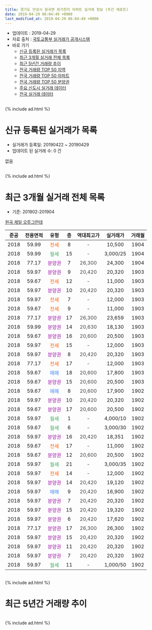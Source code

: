 ```yaml
---
title: 경기도 안성시 원곡면 외가천리 아파트 실거래 정보 (주간 레포트)
date: 2019-04-29 06:04:49 +0900
last_modified_at: 2019-04-29 06:04:49 +0900
---
```


* 업데이트 : 2019-04-29
* 자료 출처 : [국토교통부 실거래가 공개시스템](http://rt.molit.go.kr)
* 바로 가기
    * [신규 등록된 실거래가 목록](#신규-등록된-실거래가-목록)
    * [최근 3개월 실거래 전체 목록](#최근-3개월-실거래-전체-목록)
    * [최근 5년간 거래량 추이](#최근-5년간-거래량-추이)
    * [전국 거래량 TOP 50 지역](https://inasie.github.io/apt-trade-info/최근-3개월-전국에서-가장-거래가-많이-발생한-지역)
    * [전국 거래량 TOP 50 아파트](https://inasie.github.io/apt-trade-info/최근-3개월-전국에서-가장-거래가-많이-발생한-아파트)
    * [전국 거래량 TOP 50 분양권](https://inasie.github.io/apt-trade-info/최근-3개월-전국에서-가장-거래가-많이-발생한-분양권)
    * [주요 신도시 실거래 데이터](https://inasie.github.io/apt-trade-info/주요-신도시)
    * [전국 실거래 데이터](https://inasie.github.io/apt-trade-info/전국)
<br>
{% include ad.html %}
<br>

# 신규 등록된 실거래가 목록
* 실거래가 등록일: 20190422 ~ 20190429
* 업데이트 된 실거래 수: 0 건

없음

<br>
{% include ad.html %}
<br>

# 최근 3개월 실거래 전체 목록
* 기준: 201902-201904


[원곡 제일 오투그란데](https://search.naver.com/search.naver?query=%EA%B2%BD%EA%B8%B0%EB%8F%84+%EC%95%88%EC%84%B1%EC%8B%9C+%EC%9B%90%EA%B3%A1%EB%A9%B4+%EC%99%B8%EA%B0%80%EC%B2%9C%EB%A6%AC+%EC%9B%90%EA%B3%A1+%EC%A0%9C%EC%9D%BC+%EC%98%A4%ED%88%AC%EA%B7%B8%EB%9E%80%EB%8D%B0)

|준공|전용면적|유형|층|역대최고가|실거래가|거래월|
|:---:|:---:|:---:|:---:|:---:|:---:|:---:|
|2018|59.99|<span style="color:#ff5a00">전세</span>|8|<span style="color:#444444">-</span>|10,500|1904|
|2018|59.99|<span style="color:#34a853">월세</span>|15|<span style="color:#444444">-</span>|3,000/25|1904|
|2018|77.17|<span style="color:#9C11A5">분양권</span>|7|<span style="color:#444444">26,300</span>|24,300|1904|
|2018|59.97|<span style="color:#9C11A5">분양권</span>|9|<span style="color:#444444">20,420</span>|20,320|1903|
|2018|59.67|<span style="color:#ff5a00">전세</span>|12|<span style="color:#444444">-</span>|11,000|1903|
|2018|59.97|<span style="color:#9C11A5">분양권</span>|10|<span style="color:#444444">20,420</span>|20,320|1903|
|2018|59.97|<span style="color:#ff5a00">전세</span>|7|<span style="color:#444444">-</span>|12,000|1903|
|2018|59.67|<span style="color:#ff5a00">전세</span>|9|<span style="color:#444444">-</span>|11,000|1903|
|2018|77.17|<span style="color:#9C11A5">분양권</span>|17|<span style="color:#444444">26,300</span>|23,659|1903|
|2018|59.99|<span style="color:#9C11A5">분양권</span>|14|<span style="color:#444444">20,630</span>|18,130|1903|
|2018|59.67|<span style="color:#9C11A5">분양권</span>|16|<span style="color:#444444">20,600</span>|20,500|1903|
|2018|59.97|<span style="color:#ff5a00">전세</span>|15|<span style="color:#444444">-</span>|12,000|1903|
|2018|59.97|<span style="color:#9C11A5">분양권</span>|8|<span style="color:#444444">20,420</span>|20,320|1903|
|2018|77.17|<span style="color:#ff5a00">전세</span>|17|<span style="color:#444444">-</span>|12,000|1903|
|2018|59.67|<span style="color:#4285f3">매매</span>|18|<span style="color:#444444">20,600</span>|17,800|1903|
|2018|59.67|<span style="color:#9C11A5">분양권</span>|15|<span style="color:#444444">20,600</span>|20,500|1903|
|2018|59.67|<span style="color:#4285f3">매매</span>|8|<span style="color:#444444">20,600</span>|17,900|1902|
|2018|59.97|<span style="color:#9C11A5">분양권</span>|10|<span style="color:#444444">20,420</span>|20,320|1902|
|2018|59.67|<span style="color:#9C11A5">분양권</span>|17|<span style="color:#444444">20,600</span>|20,500|1902|
|2018|59.97|<span style="color:#34a853">월세</span>|1|<span style="color:#444444">-</span>|4,000/10|1902|
|2018|59.67|<span style="color:#34a853">월세</span>|6|<span style="color:#444444">-</span>|3,000/30|1902|
|2018|59.97|<span style="color:#9C11A5">분양권</span>|16|<span style="color:#444444">20,420</span>|18,351|1902|
|2018|59.67|<span style="color:#ff5a00">전세</span>|17|<span style="color:#444444">-</span>|11,000|1902|
|2018|59.67|<span style="color:#9C11A5">분양권</span>|12|<span style="color:#444444">20,600</span>|20,500|1902|
|2018|59.97|<span style="color:#34a853">월세</span>|21|<span style="color:#444444">-</span>|3,000/35|1902|
|2018|59.97|<span style="color:#ff5a00">전세</span>|14|<span style="color:#444444">-</span>|12,000|1902|
|2018|59.97|<span style="color:#9C11A5">분양권</span>|14|<span style="color:#444444">20,420</span>|19,120|1902|
|2018|59.97|<span style="color:#4285f3">매매</span>|9|<span style="color:#444444">20,420</span>|16,900|1902|
|2018|59.97|<span style="color:#9C11A5">분양권</span>|7|<span style="color:#444444">20,420</span>|20,320|1902|
|2018|59.97|<span style="color:#9C11A5">분양권</span>|15|<span style="color:#444444">20,420</span>|19,320|1902|
|2018|59.97|<span style="color:#9C11A5">분양권</span>|6|<span style="color:#444444">20,420</span>|17,620|1902|
|2018|77.17|<span style="color:#9C11A5">분양권</span>|17|<span style="color:#444444">26,300</span>|26,300|1902|
|2018|59.97|<span style="color:#9C11A5">분양권</span>|15|<span style="color:#444444">20,420</span>|20,320|1902|
|2018|59.97|<span style="color:#9C11A5">분양권</span>|11|<span style="color:#444444">20,420</span>|20,320|1902|
|2018|59.97|<span style="color:#9C11A5">분양권</span>|7|<span style="color:#444444">20,420</span>|20,320|1902|
|2018|59.97|<span style="color:#34a853">월세</span>|11|<span style="color:#444444">-</span>|1,000/50|1902|


<br>
{% include ad.html %}
<br>

# 최근 5년간 거래량 추이


<div style="width:100%;">
    <canvas id="deal_progress" height="200"></canvas>
</div>

<script>
new Chart(document.getElementById("deal_progress"), {
    type: 'line',
    data: {
        labels: ['201404','201405','201406','201407','201408','201409','201410','201411','201412','201501','201502','201503','201504','201505','201506','201507','201508','201509','201510','201511','201512','201601','201602','201603','201604','201605','201606','201607','201608','201609','201610','201611','201612','201701','201702','201703','201704','201705','201706','201707','201708','201709','201710','201711','201712','201801','201802','201803','201804','201805','201806','201807','201808','201809','201810','201811','201812','201901','201902','201903','201904'],
        datasets: [{
            label: '매매',
            pointRadius: 1,
            data: [0, 0, 0, 0, 0, 0, 0, 0, 0, 0, 0, 0, 0, 0, 0, 0, 0, 1, 0, 0, 0, 0, 0, 0, 0, 0, 0, 0, 0, 0, 0, 1, 1, 0, 0, 0, 0, 0, 1, 0, 0, 0, 0, 0, 0, 3, 0, 3, 3, 8, 4, 19, 13, 15, 10, 5, 11, 24, 14, 8, 1],
            borderColor: "rgba(255, 201, 14, 1)",
            backgroundColor: "rgba(255, 201, 14, 0.5)",
            fill: false,
            lineTension: 0
        },{
            label: '전월세',
            pointRadius: 1,
            data: [0, 0, 0, 0, 0, 0, 0, 0, 0, 0, 0, 0, 0, 0, 0, 0, 0, 0, 0, 0, 0, 0, 0, 0, 0, 0, 0, 0, 0, 0, 0, 0, 0, 0, 0, 0, 0, 0, 0, 0, 0, 0, 0, 0, 0, 1, 0, 0, 0, 2, 7, 34, 49, 45, 17, 6, 8, 7, 6, 5, 2],
            borderColor: "rgba(0, 141, 185, 1)",
            backgroundColor: "rgba(0, 141, 185, 0.5)",
            fill: false,
            lineTension: 0
        }
        ]
    },
    options: {
        responsive: true,
        title: {
            display: false
        },
        tooltips: {
            mode: 'index',
            intersect: false
        },
        hover: {
            mode: 'nearest',
            intersect: true
        },
        scales: {
            xAxes: [{
                display: true,
                scaleLabel: {
                    display: true,
                    labelString: '년/월'
                }
            }],
            yAxes: [{
                display: true,
                ticks: {
                    suggestedMin: 0,
                },
                scaleLabel: {
                    display: true,
                    labelString: '실거래 수'
                }
            }]
        }
    }
});

</script>


<br>
{% include ad.html %}
<br>

